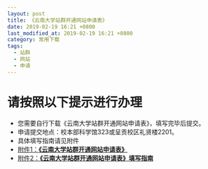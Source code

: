 ```yaml
---
layout: post
title: 《云南大学站群开通网站申请表》
date: 2019-02-19 16:21 +0800
last_modified_at: 2019-02-19 16:21 +0800
category: 常用下载
tags:
  - 站群
  - 网站
  - 申请
---
```

# 请按照以下提示进行办理
- 您需要自行下载《云南大学站群开通网站申请表》，填写完毕后提交。
- 申请提交地点：校本部科学馆323或呈贡校区礼贤楼2201。
- 具体填写指南请见附件
- [附件1：**《云南大学站群开通网站申请表》**](/assets/《云南大学站群开通网站申请表》.xlsx)
- [附件2：**《云南大学站群开通网站申请表》填写指南**](/assets/《云南大学站群开通网站申请表》填写指南.docx)
